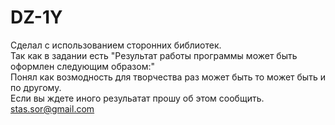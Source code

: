 # DZ-1Y
Сделал с использованием сторонних библиотек. <br>
Так как в задании есть "Результат работы программы может быть оформлен следующим образом:"<br>
Понял как возмодность для творчества раз может быть то может быть и по другому.<br>
Если вы ждете иного резульатат прошу об этом сообщить. stas.sor@gmail.com
